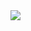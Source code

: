 <img src="https://github.com/sdyproject/diggingplace/assets/126428651/ab82332e-54d5-4abe-ab5a-43cd717f6a51">

